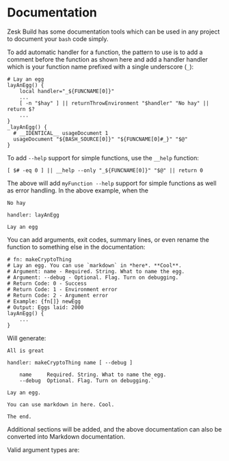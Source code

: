 # Documentation

Zesk Build has some documentation tools which can be used in any project to document your `bash` code simply.

To add automatic handler for a function, the pattern to use is to add a comment before the function as shown here and
add
a handler handler which is your function name prefixed with a single underscore (`_`):

    # Lay an egg
    layAnEgg() {
        local handler="_${FUNCNAME[0]}"
        ...
        [ -n "$hay" ] || returnThrowEnvironment "$handler" "No hay" || return $?
        ...
    }
    _layAnEgg() {
      # __IDENTICAL__ usageDocument 1 
      usageDocument "${BASH_SOURCE[0]}" "${FUNCNAME[0]#_}" "$@"
    }

To add `--help` support for simple functions, use the `__help` function:

    [ $# -eq 0 ] || __help --only "_${FUNCNAME[0]}" "$@" || return 0

The above will add `myFunction --help` support for simple functions as well as error handling. In the above example,
when the

    No hay
    
    handler: layAnEgg
    
    Lay an egg

You can add arguments, exit codes, summary lines, or even rename the function to something else in the documentation:

    # fn: makeCryptoThing
    # Lay an egg. You can use `markdown` in *here*. **Cool**.
    # Argument: name - Required. String. What to name the egg.
    # Argument: --debug - Optional. Flag. Turn on debugging.`
    # Return Code: 0 - Success
    # Return Code: 1 - Environment error
    # Return Code: 2 - Argument error
    # Example: {fn[]} newEgg 
    # Output: Eggs laid: 2000
    layAnEgg() {
        ...
    }

Will generate:

    All is great
    
    handler: makeCryptoThing name [ --debug ]
    
        name     Required. String. What to name the egg.
        --debug  Optional. Flag. Turn on debugging.`
    
    Lay an egg.
    
    You can use markdown in here. Cool.
    
    The end.

Additional sections will be added, and the above documentation can also be converted into Markdown documentation.

Valid argument types are:

